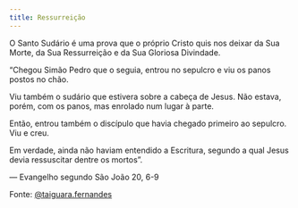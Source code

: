 ```yaml
---
title: Ressurreição
---
```


O Santo Sudário é uma prova que o próprio Cristo quis nos deixar da Sua Morte, da Sua Ressurreição e da Sua Gloriosa Divindade.

“Chegou Simão Pedro que o seguia, entrou no sepulcro e viu os panos postos no chão.

Viu também o sudário que estivera sobre a cabeça de Jesus. Não estava, porém, com os panos, mas enrolado num lugar à parte.

Então, entrou também o discípulo que havia chegado primeiro ao sepulcro. Viu e creu.

Em verdade, ainda não haviam entendido a Escritura, segundo a qual Jesus devia ressuscitar dentre os mortos”.

— Evangelho segundo São João 20, 6-9

Fonte: [@taiguara.fernandes](https://www.instagram.com/p/C4L2RpppGJs/?img_index=1)